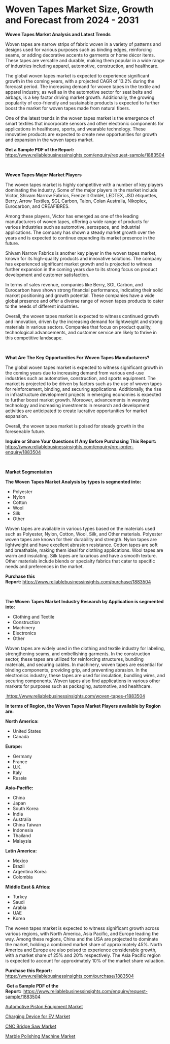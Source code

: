 <p><h1>Woven Tapes Market Size, Growth and Forecast from 2024 - 2031</h1></p><p><strong>Woven Tapes Market Analysis and Latest Trends</strong></p>
<p><p>Woven tapes are narrow strips of fabric woven in a variety of patterns and designs used for various purposes such as binding edges, reinforcing seams, or adding decorative accents to garments or home décor items. These tapes are versatile and durable, making them popular in a wide range of industries including apparel, automotive, construction, and healthcare.</p><p>The global woven tapes market is expected to experience significant growth in the coming years, with a projected CAGR of 13.2% during the forecast period. The increasing demand for woven tapes in the textile and apparel industry, as well as in the automotive sector for seat belts and airbags, is a key factor driving market growth. Additionally, the growing popularity of eco-friendly and sustainable products is expected to further boost the market for woven tapes made from natural fibers.</p><p>One of the latest trends in the woven tapes market is the emergence of smart textiles that incorporate sensors and other electronic components for applications in healthcare, sports, and wearable technology. These innovative products are expected to create new opportunities for growth and expansion in the woven tapes market.</p></p>
<p><strong>Get a Sample PDF of the Report:&nbsp;</strong> <a href="https://www.reliablebusinessinsights.com/enquiry/request-sample/1883504">https://www.reliablebusinessinsights.com/enquiry/request-sample/1883504</a></p>
<p>&nbsp;</p>
<p><strong>Woven Tapes Major Market Players</strong></p>
<p><p>The woven tapes market is highly competitive with a number of key players dominating the industry. Some of the major players in the market include Victor, Shivam Narrow Fabrics, Frenzelit GmbH, LEDTEX, JSD étiquettes, Berry, Arrow Textiles, SGL Carbon, Talon, Colan Australia, Nikoplex, Eurocarbon, and CREAFIBRES.</p><p>Among these players, Victor has emerged as one of the leading manufacturers of woven tapes, offering a wide range of products for various industries such as automotive, aerospace, and industrial applications. The company has shown a steady market growth over the years and is expected to continue expanding its market presence in the future.</p><p>Shivam Narrow Fabrics is another key player in the woven tapes market, known for its high-quality products and innovative solutions. The company has experienced significant market growth and is projected to witness further expansion in the coming years due to its strong focus on product development and customer satisfaction.</p><p>In terms of sales revenue, companies like Berry, SGL Carbon, and Eurocarbon have shown strong financial performance, indicating their solid market positioning and growth potential. These companies have a wide global presence and offer a diverse range of woven tapes products to cater to the needs of different industries.</p><p>Overall, the woven tapes market is expected to witness continued growth and innovation, driven by the increasing demand for lightweight and strong materials in various sectors. Companies that focus on product quality, technological advancements, and customer service are likely to thrive in this competitive landscape.</p></p>
<p>&nbsp;</p>
<p><strong>What Are The Key Opportunities For Woven Tapes Manufacturers?</strong></p>
<p><p>The global woven tapes market is expected to witness significant growth in the coming years due to increasing demand from various end-use industries such as automotive, construction, and sports equipment. The market is projected to be driven by factors such as the use of woven tapes for reinforcement, binding, and securing applications. Additionally, the rise in infrastructure development projects in emerging economies is expected to further boost market growth. Moreover, advancements in weaving technology and increasing investments in research and development activities are anticipated to create lucrative opportunities for market expansion.</p><p>Overall, the woven tapes market is poised for steady growth in the foreseeable future.</p></p>
<p><strong>Inquire or Share Your Questions If Any Before Purchasing This Report:</strong> <a href="https://www.reliablebusinessinsights.com/enquiry/pre-order-enquiry/1883504">https://www.reliablebusinessinsights.com/enquiry/pre-order-enquiry/1883504</a></p>
<p>&nbsp;</p>
<p><strong>Market Segmentation</strong></p>
<p><strong>The Woven Tapes Market Analysis by types is segmented into:</strong></p>
<p><ul><li>Polyester</li><li>Nylon</li><li>Cotton</li><li>Wool</li><li>Silk</li><li>Other</li></ul></p>
<p><p>Woven tapes are available in various types based on the materials used such as Polyester, Nylon, Cotton, Wool, Silk, and Other materials. Polyester woven tapes are known for their durability and strength. Nylon tapes are lightweight and have excellent abrasion resistance. Cotton tapes are soft and breathable, making them ideal for clothing applications. Wool tapes are warm and insulating. Silk tapes are luxurious and have a smooth texture. Other materials include blends or specialty fabrics that cater to specific needs and preferences in the market.</p></p>
<p><strong>Purchase this Report:&nbsp;</strong><a href="https://www.reliablebusinessinsights.com/purchase/1883504">https://www.reliablebusinessinsights.com/purchase/1883504</a></p>
<p>&nbsp;</p>
<p><strong>The Woven Tapes Market Industry Research by Application is segmented into:</strong></p>
<p><ul><li>Clothing and Textile</li><li>Construction</li><li>Machinery</li><li>Electronics</li><li>Other</li></ul></p>
<p><p>Woven tapes are widely used in the clothing and textile industry for labeling, strengthening seams, and embellishing garments. In the construction sector, these tapes are utilized for reinforcing structures, bundling materials, and securing cables. In machinery, woven tapes are essential for binding components, providing grip, and preventing abrasion. In the electronics industry, these tapes are used for insulation, bundling wires, and securing components. Woven tapes also find applications in various other markets for purposes such as packaging, automotive, and healthcare.</p></p>
<p><a href="https://www.reliablebusinessinsights.com/woven-tapes-r1883504">&nbsp;https://www.reliablebusinessinsights.com/woven-tapes-r1883504</a></p>
<p><strong>In terms of Region, the Woven Tapes Market Players available by Region are:</strong></p>
<p>
    <p> <strong> North America: </strong>
        <ul>
            <li>United States</li>
            <li>Canada</li>
        </ul>
        </p> 
    <p> <strong> Europe: </strong>
        <ul>
            <li>Germany</li>
            <li>France</li>
            <li>U.K.</li>
            <li>Italy</li>
            <li>Russia</li>
        </ul>
        </p> 
    <p> <strong> Asia-Pacific: </strong>
        <ul>
            <li>China</li>
            <li>Japan</li>
            <li>South Korea</li>
            <li>India</li>
            <li>Australia</li>
            <li>China Taiwan</li>
            <li>Indonesia</li>
            <li>Thailand</li>
            <li>Malaysia</li>
        </ul>
        </p> 
    <p> <strong> Latin America: </strong>
        <ul>
            <li>Mexico</li>
            <li>Brazil</li>
            <li>Argentina Korea</li>
            <li>Colombia</li>
        </ul>
        </p> 
    <p> <strong> Middle East & Africa: </strong>
        <ul>
            <li>Turkey</li>
            <li>Saudi</li>
            <li>Arabia</li>
            <li>UAE</li>
            <li>Korea</li>
        </ul>
    </p>
    </p>
<p><p>The woven tapes market is expected to witness significant growth across various regions, with North America, Asia Pacific, and Europe leading the way. Among these regions, China and the USA are projected to dominate the market, holding a combined market share of approximately 45%. North America and Europe are also poised to experience considerable growth, with a market share of 25% and 20% respectively. The Asia Pacific region is expected to account for approximately 10% of the market share valuation.</p></p>
<p><strong>Purchase this Report: </strong><a href="https://www.reliablebusinessinsights.com/purchase/1883504">https://www.reliablebusinessinsights.com/purchase/1883504</a></p>
<p>&nbsp;<strong>Get a Sample PDF of the Report:&nbsp;&nbsp;</strong><a href="https://www.reliablebusinessinsights.com/enquiry/request-sample/1883504">https://www.reliablebusinessinsights.com/enquiry/request-sample/1883504</a></p>
<p><strong></strong></p>
<p><p><a href="https://medium.com/@charityrice1939/automotive-piston-equipment-market-industry-trends-and-forecast-for-period-from-2024-to-2031-ca3f68b79ed5">Automotive Piston Equipment Market</a></p><p><a href="https://medium.com/@jewelmohr25/global-charging-device-for-ev-market-is-projected-to-grow-at-a-cagr-of-7-8-1cf9e6586392">Charging Device for EV Market</a></p><p><a href="https://github.com/brittnycachero596/Market-Research-Report-List-1/blob/main/cnc-bridge-saw-market.md">CNC Bridge Saw Market</a></p><p><a href="https://github.com/abigailsutherland7889/Market-Research-Report-List-1/blob/main/marble-polishing-machine-market.md">Marble Polishing Machine Market</a></p></p>